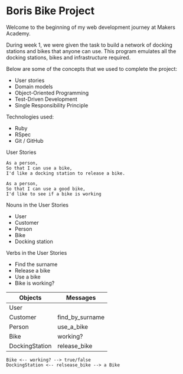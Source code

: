 # Boris Bike Project

Welcome to the beginning of my web development journey at Makers Academy.

During week 1, we were given the task to build a network of docking stations and bikes that anyone can use. This program emulates all the docking stations, bikes and infrastructure required.

Below are some of the concepts that we used to complete the project:
* User stories
* Domain models
* Object-Oriented Programming
* Test-Driven Development
* Single Responsibility Principle

Technologies used:
* Ruby
* RSpec
* Git / GitHub

User Stories
```
As a person,
So that I can use a bike,
I'd like a docking station to release a bike.
```
```
As a person,
So that I can use a good bike,
I'd like to see if a bike is working
```

Nouns in the User Stories
* User
* Customer
* Person
* Bike
* Docking station

Verbs in the User Stories
* Find the surname
* Release a bike
* Use a bike
* Bike is working?

| **Objects** | **Messages** |
|-------------|---------------|
| User            |                 |
| Customer        | find_by_surname |
| Person          | use_a_bike      |
| Bike            | working?        |
| DockingStation  | release_bike    |

```
Bike <-- working? --> true/false
DockingStation <-- relsease_bike --> a Bike
```
